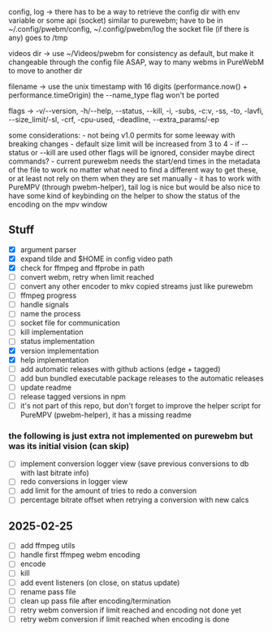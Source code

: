 config, log ->  there has to be a way to retrieve the config dir with env variable or some api
(socket)        similar to purewebm; have to be in ~/.config/pwebm/config, ~/.config/pwebm/log
                the socket file (if there is any) goes to /tmp

videos dir ->   use ~/Videos/pwebm for consistency as default, but make it changeable through
                the config file ASAP, way to many webms in PureWebM to move to another dir

filename   ->   use the unix timestamp with 16 digits (performance.now() + performance.timeOrigin)
                the --name_type flag won't be ported

flags      ->   -v/--version, -h/--help, --status, --kill, -i, -subs, -c:v, -ss, -to, -lavfi,
                --size_limit/-sl, -crf, -cpu-used, -deadline, --extra_params/-ep


some considerations:
    - not being v1.0 permits for some leeway with breaking changes
    - default size limit will be increased from 3 to 4
    - if --status or --kill are used other flags will be ignored, consider maybe direct commands?
    - current purewebm needs the start/end times in the metadata of the file to work no matter what
      need to find a different way to get these, or at least not rely on them when they are set
      manually
    - it has to work with PureMPV (through pwebm-helper), tail log is nice but would be also nice
      to have some kind of keybinding on the helper to show the status of the encoding on the mpv
      window

## Stuff

- [x] argument parser
- [x] expand tilde and $HOME in config video path
- [x] check for ffmpeg and ffprobe in path
- [ ] convert webm, retry when limit reached
- [ ] convert any other encoder to mkv copied streams just like purewebm
- [ ] ffmpeg progress
- [ ] handle signals
- [ ] name the process
- [ ] socket file for communication
- [ ] kill implementation
- [ ] status implementation
- [x] version implementation
- [x] help implementation
- [ ] add automatic releases with github actions (edge + tagged)
- [ ] add bun bundled executable package releases to the automatic releases
- [ ] update readme
- [ ] release tagged versions in npm
- [ ] it's not part of this repo, but don't forget to improve the helper script for PureMPV (pwebm-helper), it has a missing readme

### the following is just extra not implemented on purewebm but was its initial vision (can skip)
- [ ] implement conversion logger view (save previous conversions to db with last bitrate info)
- [ ] redo conversions in logger view
- [ ] add limit for the amount of tries to redo a conversion
- [ ] percentage bitrate offset when retrying a conversion with new calcs

## 2025-02-25
- [ ] add ffmpeg utils
- [ ] handle first ffmpeg webm encoding
- [ ] encode
- [ ] kill
- [ ] add event listeners (on close, on status update)
- [ ] rename pass file
- [ ] clean up pass file after encoding/termination
- [ ] retry webm conversion if limit reached and encoding not done yet
- [ ] retry webm conversion if limit reached when encoding is done
